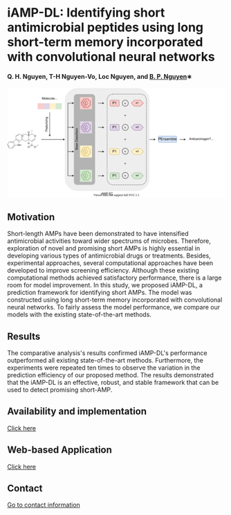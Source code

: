 # iAMP-DL: Identifying short antimicrobial peptides using long short-term memory incorporated with convolutional neural networks

#### Q. H. Nguyen, T-H Nguyen-Vo, Loc Nguyen, and [B. P. Nguyen](https://homepages.ecs.vuw.ac.nz/~nguyenb5/about.html)∗

![alt text](https://github.com/mldlproject/2021-iANP-EC/blob/main/iANP-EC_abs.svg)

## Motivation
Short-length AMPs have been demonstrated to have intensified antimicrobial activities toward wider spectrums of microbes. Therefore, 
exploration of novel and promising short AMPs is highly essential in developing various types of antimicrobial drugs or treatments. 
Besides, experimental approaches, several computational approaches have been developed to improve screening efficiency. Although these 
existing computational methods achieved satisfactory performance, there is a large room for model improvement. In this study, we proposed 
iAMP-DL, a prediction framework for identifying short AMPs. The model was constructed using long short-term memory incorporated with 
convolutional neural networks. To fairly assess the model performance, we compare our models with the existing state-of-the-art methods.

## Results
The comparative analysis's results confirmed iAMP-DL's performance outperformed all existing state-of-the-art methods. Furthermore, the experiments 
were repeated ten times to observe the variation in the prediction efficiency of our proposed method. The results demonstrated that the iAMP-DL is 
an effective, robust, and stable framework that can be used to detect promising short-AMP.


## Availability and implementation
[Click here](https://github.com/quangnhbk/antimicrobialpeptides)

## Web-based Application
[Click here](http://45.117.83.253/problem_amp)

## Contact 
[Go to contact information](https://homepages.ecs.vuw.ac.nz/~nguyenb5/contact.html)
